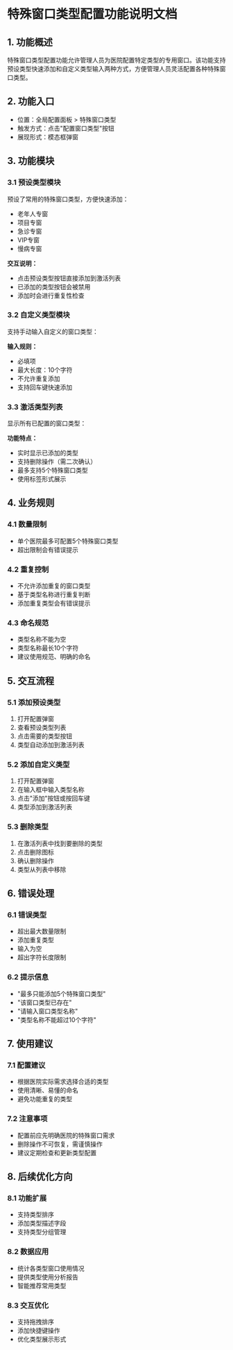 # 特殊窗口类型配置功能说明文档

## 1. 功能概述

特殊窗口类型配置功能允许管理人员为医院配置特定类型的专用窗口。该功能支持预设类型快速添加和自定义类型输入两种方式，方便管理人员灵活配置各种特殊窗口类型。

## 2. 功能入口

- 位置：全局配置面板 > 特殊窗口类型
- 触发方式：点击"配置窗口类型"按钮
- 展现形式：模态框弹窗

## 3. 功能模块

### 3.1 预设类型模块

预设了常用的特殊窗口类型，方便快速添加：

- 老年人专窗
- 项目专窗
- 急诊专窗
- VIP专窗
- 慢病专窗

**交互说明：**
- 点击预设类型按钮直接添加到激活列表
- 已添加的类型按钮会被禁用
- 添加时会进行重复性检查

### 3.2 自定义类型模块

支持手动输入自定义的窗口类型：

**输入规则：**
- 必填项
- 最大长度：10个字符
- 不允许重复添加
- 支持回车键快速添加

### 3.3 激活类型列表

显示所有已配置的窗口类型：

**功能特点：**
- 实时显示已添加的类型
- 支持删除操作（需二次确认）
- 最多支持5个特殊窗口类型
- 使用标签形式展示

## 4. 业务规则

### 4.1 数量限制
- 单个医院最多可配置5个特殊窗口类型
- 超出限制会有错误提示

### 4.2 重复控制
- 不允许添加重复的窗口类型
- 基于类型名称进行重复判断
- 添加重复类型会有错误提示

### 4.3 命名规范
- 类型名称不能为空
- 类型名称最长10个字符
- 建议使用规范、明确的命名

## 5. 交互流程

### 5.1 添加预设类型
1. 打开配置弹窗
2. 查看预设类型列表
3. 点击需要的类型按钮
4. 类型自动添加到激活列表

### 5.2 添加自定义类型
1. 打开配置弹窗
2. 在输入框中输入类型名称
3. 点击"添加"按钮或按回车键
4. 类型添加到激活列表

### 5.3 删除类型
1. 在激活列表中找到要删除的类型
2. 点击删除图标
3. 确认删除操作
4. 类型从列表中移除

## 6. 错误处理

### 6.1 错误类型
- 超出最大数量限制
- 添加重复类型
- 输入为空
- 超出字符长度限制

### 6.2 提示信息
- "最多只能添加5个特殊窗口类型"
- "该窗口类型已存在"
- "请输入窗口类型名称"
- "类型名称不能超过10个字符"

## 7. 使用建议

### 7.1 配置建议
- 根据医院实际需求选择合适的类型
- 使用清晰、易懂的命名
- 避免功能重复的类型

### 7.2 注意事项
- 配置前应先明确医院的特殊窗口需求
- 删除操作不可恢复，需谨慎操作
- 建议定期检查和更新类型配置

## 8. 后续优化方向

### 8.1 功能扩展
- 支持类型排序
- 添加类型描述字段
- 支持类型分组管理

### 8.2 数据应用
- 统计各类型窗口使用情况
- 提供类型使用分析报告
- 智能推荐常用类型

### 8.3 交互优化
- 支持拖拽排序
- 添加快捷键操作
- 优化类型展示形式 